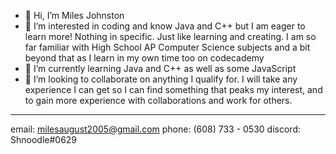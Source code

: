 - 👋 Hi, I’m Miles Johnston
- 👀 I’m interested in coding and know Java and C++ but I am eager to learn more!  Nothing in specific.  Just like learning and creating.
I am so far familiar with High School AP Computer Science subjects and a bit beyond that as I learn in my own time too on codecademy
- 🌱 I’m currently learning Java and C++ as well as some JavaScript
- 💞️ I’m looking to collaborate on anything I qualify for.  I will take any experience I can get so I can find something that peaks my interest,
and to gain more experience with collaborations and work for others.
-------------------------------------------------------------------------------------------------------------------------------------------------
email: milesaugust2005@gmail.com
phone: (608) 733 - 0530
discord: Shnoodle#0629
